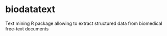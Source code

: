 # biodatatext
Text mining R package allowing to extract structured data from biomedical free-text documents

